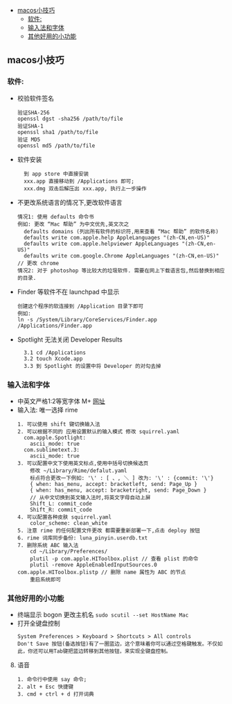 <!-- MarkdownTOC -->

- [macos小技巧](#macos%E5%B0%8F%E6%8A%80%E5%B7%A7)
    - [软件:](#%E8%BD%AF%E4%BB%B6)
    - [输入法和字体](#%E8%BE%93%E5%85%A5%E6%B3%95%E5%92%8C%E5%AD%97%E4%BD%93)
    - [其他好用的小功能](#%E5%85%B6%E4%BB%96%E5%A5%BD%E7%94%A8%E7%9A%84%E5%B0%8F%E5%8A%9F%E8%83%BD)

<!-- /MarkdownTOC -->

<a id="macos%E5%B0%8F%E6%8A%80%E5%B7%A7"></a>
## macos小技巧

<a id="%E8%BD%AF%E4%BB%B6"></a>
### 软件:
-   校验软件签名
    ```
    验证SHA-256
    openssl dgst -sha256 /path/to/file
    验证SHA-1
    openssl sha1 /path/to/file
    验证 MD5
    openssl md5 /path/to/file
    ```
-   软件安装
    ```
      到 app store 中直接安装
      xxx.app 直接移动到 /Applications 即可;
      xxx.dmg 双击后解压出 xxx.app, 执行上一步操作
    ```
-   不更改系统语言的情况下,更改软件语言
    ```
    情况1: 使用 defaults 命令书
    例如: 更改 “Mac 帮助” 为中文优先,英文次之
      defaults domains (列出所有软件的标识符,用来查看 “Mac 帮助” 的软件名称)
      defaults write com.apple.help AppleLanguages "(zh-CN,en-US)"
      defaults write com.apple.helpviewer AppleLanguages "(zh-CN,en-US)"
      defaults write com.google.Chrome AppleLanguages "(zh-CN,en-US)" // 更改 chrome
    情况2: 对于 photoshop 等比较大的垃圾软件. 需要在网上下载语言包,然后替换到相应的目录.
    ```
-   Finder 等软件不在 launchpad 中显示
    ```
    创建这个程序的软连接到 /Application 目录下即可
    例如:
    ln -s /System/Library/CoreServices/Finder.app /Applications/Finder.app
    ```

-   Spotlight 无法关闭 Developer Results
    ```
      3.1 cd /Applications
      3.2 touch Xcode.app
      3.3 到 Spotlight 的设置中将 Developer 的对勾去掉
    ```

<a id="%E8%BE%93%E5%85%A5%E6%B3%95%E5%92%8C%E5%AD%97%E4%BD%93"></a>
### 输入法和字体
-   中英文严格1:2等宽字体 M+ [网址](http://mplus-fonts.osdn.jp/about.html)
-   输入法: 唯一选择 rime
    ```
    1. 可以使用 shift 键切换输入法
    2. 可以根据不同的 应用设置默认的输入模式 修改 squirrel.yaml
      com.apple.Spotlight:
        ascii_mode: true
      com.sublimetext.3:
        ascii_mode: true
    3. 可以配置中文下使用英文标点,使用中括号切换候选页
        修改 ~/Library/Rime/defalut.yaml
        标点符合更改一下例如: '\' : [ 、, ＼ ] 改为: '\' : {commit: '\'}
        { when: has_menu, accept: bracketleft, send: Page_Up }
        { when: has_menu, accept: bracketright, send: Page_Down }
        // 从中文切换到英文输入法时,将英文字母自动上屏
        Shift_L: commit_code
        Shift_R: commit_code
    4. 可以配置各种皮肤 squirrel.yaml
        color_scheme: clean_white
    5. 注意 rime 的任何配置文件更改 都需要重新部署一下,点击 deploy 按钮
    6. rime 词库同步备份: luna_pinyin.userdb.txt
    7. 删除系统 ABC 输入法
        cd ~/Library/Preferences/
        plutil -p com.apple.HIToolbox.plist // 查看 plist 的命令
        plutil -remove AppleEnabledInputSources.0 com.apple.HIToolbox.plistp // 删除 name 属性为 ABC 的节点
        重启系统即可
    ```

<a id="%E5%85%B6%E4%BB%96%E5%A5%BD%E7%94%A8%E7%9A%84%E5%B0%8F%E5%8A%9F%E8%83%BD"></a>
### 其他好用的小功能
-   终端显示 bogon 更改主机名 `sudo scutil --set HostName Mac`
-   打开全键盘控制
    ```
    System Preferences > Keyboard > Shortcuts > All controls
    Don't Save 按钮(备选按钮)有了一圈蓝边，这个意味着你可以通过空格键触发。不仅如此，你还可以用Tab键把蓝边转移到其他按钮，来实现全键盘控制。
    ```
8. 语音
    ```
    1. 命令行中使用 say 命令;
    2. alt + Esc 快捷键
    3. cmd + ctrl + d 打开词典
    ```

